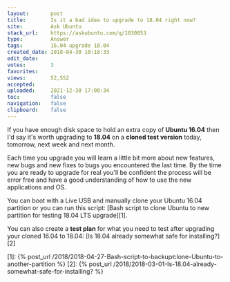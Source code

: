 ```yaml
---
layout:       post
title:        Is it a bad idea to upgrade to 18.04 right now?
site:         Ask Ubuntu
stack_url:    https://askubuntu.com/q/1030053
type:         Answer
tags:         16.04 upgrade 18.04
created_date: 2018-04-30 10:18:33
edit_date:    
votes:        3
favorites:    
views:        52,552
accepted:     
uploaded:     2021-12-30 17:00:34
toc:          false
navigation:   false
clipboard:    false
---
```


If you have enough disk space to hold an extra copy of **Ubuntu 16.04** then I'd say it's worth upgrading to **18.04** on a **cloned test version** today, tomorrow, next week and next month.

Each time you upgrade you will learn a little bit more about new features, new bugs and new fixes to bugs you encountered the last time. By the time you are ready to upgrade for real you'll be confident the process will be error free and have a good understanding of how to use the new applications and OS.

You can boot with a Live USB and manually clone your Ubuntu 16.04 partition or you can run this script: [Bash script to clone Ubuntu to new partition for testing 18.04 LTS upgrade][1].

You can also create a **test plan** for what you need to test after upgrading your cloned 16.04 to 18.04: [Is 18.04 already somewhat safe for installing?][2]


  [1]: {% post_url /2018/2018-04-27-Bash-script-to-backup∕clone-Ubuntu-to-another-partition %}
  [2]: {% post_url /2018/2018-03-01-Is-18.04-already-somewhat-safe-for-installing? %}
